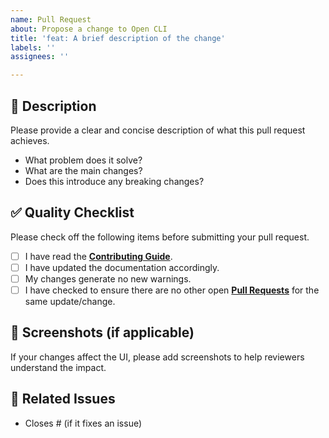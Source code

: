 ```yaml
---
name: Pull Request
about: Propose a change to Open CLI
title: 'feat: A brief description of the change'
labels: ''
assignees: ''

---
```


## 🎯 **Description**

Please provide a clear and concise description of what this pull request achieves.

*   What problem does it solve?
*   What are the main changes?
*   Does this introduce any breaking changes?

## ✅ **Quality Checklist**

Please check off the following items before submitting your pull request.

- [ ] I have read the [**Contributing Guide**](https://github.com/vketteni/open-cli/blob/main/CONTRIBUTING.md).
- [ ] I have updated the documentation accordingly.
- [ ] My changes generate no new warnings.
- [ ] I have checked to ensure there are no other open [**Pull Requests**](https://github.com/vketteni/open-cli/pulls) for the same update/change.

## 📸 **Screenshots (if applicable)**

If your changes affect the UI, please add screenshots to help reviewers understand the impact.

## 🔗 **Related Issues**

- Closes # (if it fixes an issue)
